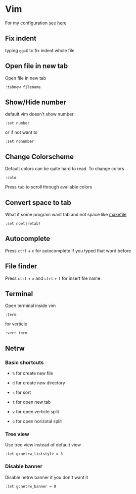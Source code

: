 # Vim

For my configuration [see here](https://github.com/kanokkorn/config/blob/master/.vimrc)

## Fix indent

typing ```gg=G``` to fix indent whole file  

## Open file in new tab

Open file in new tab

```vim
:tabnew filename
```

## Show/Hide number

default vim doesn't show number

```vim
:set number
```

or if not want to

```vim
:set nonumber
```

## Change Colorscheme

Default colors can be quite hard to read. To change colors

```vim
:colo
```

Press ```tab``` to scroll through available colors

## Convert space to tab

What if some program want tab and not space like [makefile](./make.md)

```vim
:set noet|retab!
```

## Autocomplete

Press ```ctrl``` + ```n``` for autocomplete if you typed that word before

## File finder

Press ```ctrl``` + ```x``` and ```ctrl``` + ```f``` for insert file name


## Terminal

Open terminal inside vim 

```vim
:term
```

for verticle

```vim
:vert term
```

## Netrw

### Basic shortcuts

- ```%``` for create new file

- ```d``` for create new directory

- ```s``` for sort

- ```t``` for open new tab

- ```v``` for open verticle split

- ```o``` for open horizotal split

### Tree view

Use tree view instead of default view

```vim
:let g:netrw_liststyle = 3
```

### Disable banner

Disable netrw banner if you don't want it

```vim
:let g:netrw_banner = 0
```
